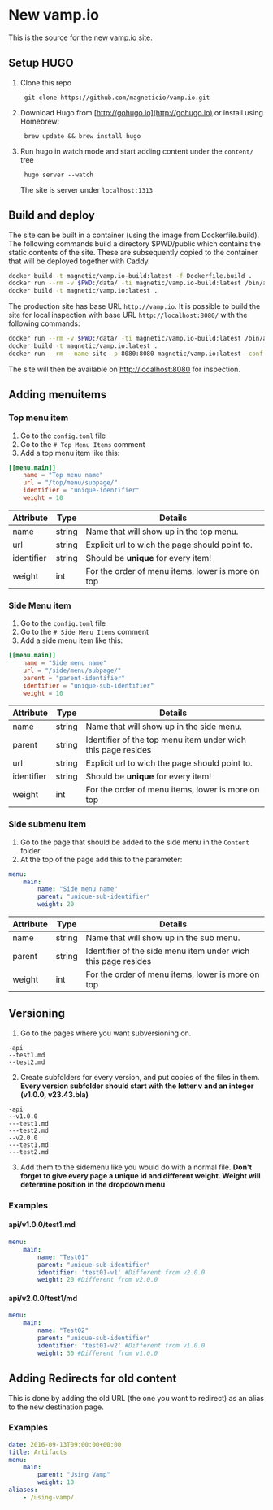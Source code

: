 # New vamp.io

This is the source for the new [vamp.io](http://vamp.io) site.

## Setup HUGO

1. Clone this repo

        git clone https://github.com/magneticio/vamp.io.git

2. Download Hugo from [http://gohugo.io](http://gohugo.io) or install using Homebrew:

        brew update && brew install hugo

3. Run hugo in watch mode and start adding content under the `content/` tree

        hugo server --watch

    The site is server under `localhost:1313`

## Build and deploy

The site can be built in a container (using the image from Dockerfile.build). The following commands build a directory $PWD/public
which contains the static contents of the site. These are subsequently copied to the container that will be deployed together with Caddy.

```bash
docker build -t magnetic/vamp.io-build:latest -f Dockerfile.build .
docker run --rm -v $PWD:/data/ -ti magnetic/vamp.io-build:latest /bin/ash -c 'npm install && gulp build --env=production'
docker build -t magnetic/vamp.io:latest .
```

The production site has base URL ```http://vamp.io```. It is possible to build the site for local inspection with base URL ```http://localhost:8080/```
with the following commands:

```bash
docker run --rm -v $PWD:/data/ -ti magnetic/vamp.io-build:latest /bin/ash -c 'npm install && gulp build'
docker build -t magnetic/vamp.io:latest .
docker run --rm --name site -p 8080:8080 magnetic/vamp.io:latest -conf Caddyfile
```

The site will then be available on [http://localhost:8080](http://localhost:8080) for inspection.

## Adding menuitems

### Top menu item

1. Go to the `config.toml` file
2. Go to the `# Top Menu Items` comment
3. Add a top menu item like this:

```toml
[[menu.main]]
    name = "Top menu name"
    url = "/top/menu/subpage/"
    identifier = "unique-identifier"
    weight = 10
```

|Attribute  |Type   |Details                                            |
|-----------|-------|-------------------------------------------------- |
|name       |string |Name that will show up in the top menu.            |
|url        |string |Explicit url to wich the page should point to.     |
|identifier |string |Should be **unique** for every item!               |
|weight     |int    |For the order of menu items, lower is more on top  |

### Side Menu item

1. Go to the `config.toml` file
2. Go to the `# Side Menu Items` comment
3. Add a side menu item like this:

```toml
[[menu.main]]
    name = "Side menu name"
    url = "/side/menu/subpage/"
    parent = "parent-identifier"
    identifier = "unique-sub-identifier"
    weight = 10
```

|Attribute  |Type   |Details                                            |
|-----------|-------|-------------------------------------------------- |
|name       |string |Name that will show up in the side menu.           |
|parent     |string |Identifier of the top menu item under wich this page resides|
|url        |string |Explicit url to wich the page should point to.     |
|identifier |string |Should be **unique** for every item!               |
|weight     |int    |For the order of menu items, lower is more on top  |

### Side submenu item

1. Go to the page that should be added to the side menu in the `Content` folder.
2. At the top of the page add this to the parameter:

```yaml
menu:
    main:
        name: "Side menu name"
        parent: "unique-sub-identifier"
        weight: 20
```

|Attribute  |Type   |Details                                            |
|-----------|-------|-------------------------------------------------- |
|name       |string |Name that will show up in the sub menu.           |
|parent     |string |Identifier of the side menu item under wich this page resides|
|weight     |int    |For the order of menu items, lower is more on top  |

## Versioning

1. Go to the pages where you want subversioning on.

```
-api
--test1.md
--test2.md
```

2. Create subfolders for every version, and put copies of the files in them. **Every version subfolder should start with the letter v and an integer (v1.0.0, v23.43.bla)**

```
-api
--v1.0.0
---test1.md
---test2.md
--v2.0.0
---test1.md
---test2.md
```

3. Add them to the sidemenu like you would do with a normal file. **Don't forget to give every page a unique id and different weight. Weight will determine position in the dropdown menu**


### Examples

#### api/v1.0.0/test1.md

```yaml
menu:
    main:
        name: "Test01"
        parent: "unique-sub-identifier"
        identifier: 'test01-v1' #Different from v2.0.0
        weight: 20 #Different from v2.0.0
```

#### api/v2.0.0/test1/md

```yaml
menu:
    main:
        name: "Test02"
        parent: "unique-sub-identifier"
        identifier: 'test01-v2' #Different from v1.0.0
        weight: 30 #Different from v1.0.0
```

## Adding Redirects for old content

This is done by adding the old URL (the one you want to redirect) as an alias to the new destination page.

### Examples

```yaml
date: 2016-09-13T09:00:00+00:00
title: Artifacts
menu:
    main:
        parent: "Using Vamp"
        weight: 10
aliases:
    - /using-vamp/
```


